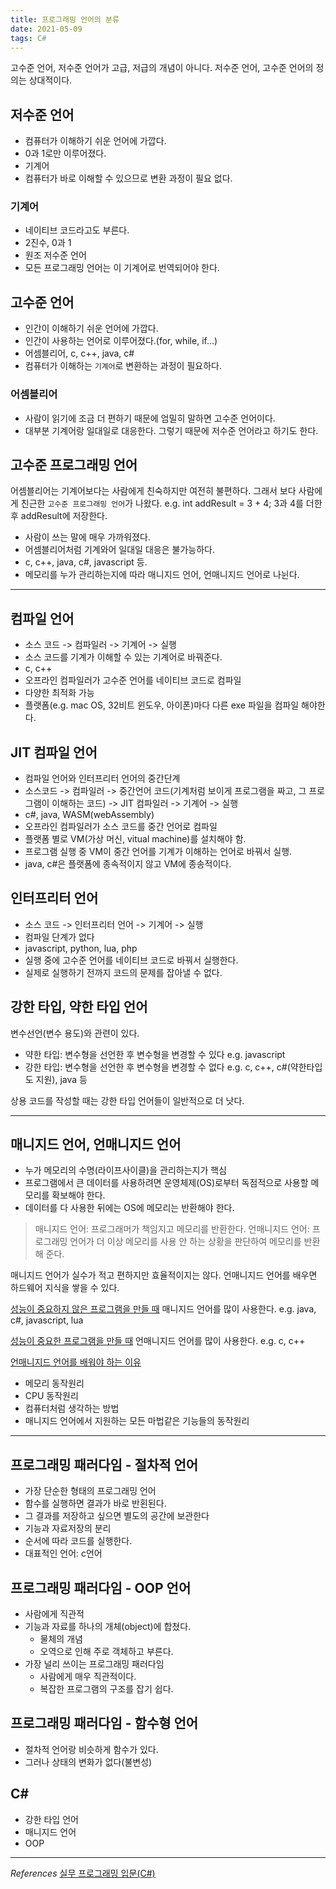 ```yaml
---
title: 프로그래밍 언어의 분류
date: 2021-05-09
tags: C#
---
```


고수준 언어, 저수준 언어가 고급, 저급의 개념이 아니다. 저수준 언어, 고수준 언어의 정의는 상대적이다.

## 저수준 언어

- 컴퓨터가 이해하기 쉬운 언어에 가깝다.
- 0과 1로만 이루어졌다.
- 기계어
- 컴퓨터가 바로 이해할 수 있으므로 변환 과정이 필요 없다.

### 기계어

- 네이티브 코드라고도 부른다.
- 2진수, 0과 1
- 원조 저수준 언어
- 모든 프로그래밍 언어는 이 기계어로 번역되어야 한다.

## 고수준 언어

- 인간이 이해하기 쉬운 언어에 가깝다.
- 인간이 사용하는 언어로 이루어졌다.(for, while, if...)
- 어셈블리어, c, c++, java, c#
- 컴퓨터가 이해하는 `기계어`로 변환하는 과정이 필요하다.

### 어셈블리어

- 사람이 읽기에 조금 더 편하기 때문에 엄밀히 말하면 고수준 언어이다.
- 대부분 기계어랑 일대일로 대응한다. 그렇기 때문에 저수준 언어라고 하기도 한다.

## 고수준 프로그래밍 언어

어셈블리어는 기계어보다는 사람에게 친숙하지만 여전히 불편하다. 그래서 보다 사람에게 친근한 `고수준 프로그래밍 언어`가 나왔다. e.g. int addResult = 3 + 4; 3과 4를 더한 후 addResult에 저장한다.

- 사람이 쓰는 말에 매우 가까워졌다.
- 어셈블리어처럼 기계와어 일대일 대응은 불가능하다.
- c, c++, java, c#, javascript 등.
- 메모리를 누가 관리하는지에 따라 매니지드 언어, 언매니지드 언어로 나뉜다.

---

## 컴파일 언어

- 소스 코드 -> 컴파일러 -> 기계어 -> 실행
- 소스 코드를 기계가 이해할 수 있는 기계어로 바꿔준다.
- c, c++
- 오프라인 컴파일러가 고수준 언어를 네이티브 코드로 컴파일
- 다양한 최적화 가능
- 플랫폼(e.g. mac OS, 32비트 윈도우, 아이폰)마다 다른 exe 파일을 컴파일 해야한다.

## JIT 컴파일 언어

- 컴파일 언어와 인터프리터 언어의 중간단계
- 소스코드 -> 컴파일러 -> 중간언어 코드(기계처럼 보이게 프로그램을 짜고, 그 프로그램이 이해하는 코드) -> JIT 컴파일러 -> 기계어 -> 실행
- c#, java, WASM(webAssembly)
- 오프라인 컴파일러가 소스 코드를 중간 언어로 컴파일
- 플랫폼 별로 VM(가상 머신, vitual machine)를 설치해야 함.
- 프로그램 실행 중 VM이 중간 언어를 기계가 이해하는 언어로 바꿔서 실행.
- java, c#은 플랫폼에 종속적이지 않고 VM에 종송적이다.

## 인터프리터 언어

- 소스 코드 -> 인터프리터 언어 -> 기계어 -> 실행
- 컴파일 단계가 없다
- javascript, python, lua, php
- 실행 중에 고수준 언어를 네이티브 코드로 바꿔서 실행한다.
- 실제로 실행하기 전까지 코드의 문제를 잡아낼 수 없다.

## 강한 타입, 약한 타입 언어

변수선언(변수 용도)와 관련이 있다.

- 약한 타입: 변수형을 선언한 후 변수형을 변경할 수 있다 e.g. javascript
- 강한 타입: 변수형을 선언한 후 변수형을 변경할 수 없다 e.g. c, c++, c#(약한타입도 지원), java 등

상용 코드를 작성할 때는 강한 타입 언어들이 일반적으로 더 낫다.

---

## 매니지드 언어, 언매니지드 언어

- 누가 메모리의 수명(라이프사이클)을 관리하는지가 핵심
- 프로그램에서 큰 데이터를 사용하려면 운영체제(OS)로부터 독점적으로 사용할 메모리를 확보해야 한다.
- 데이터를 다 사용한 뒤에는 OS에 메모리는 반환해야 한다.

> 매니지드 언어: 프로그래머가 책임지고 메모리를 반환한다.
> 언매니지드 언어: 프로그래밍 언어가 더 이상 메모리를 사용 안 하는 상황을 판단하여 메모리를 반환해 준다.

매니지드 언어가 실수가 적고 편하지만 효율적이지는 않다. 언매니지드 언어를 배우면 하드웨어 지식을 쌓을 수 있다.

<u>성능이 중요하지 않은 프로그램을 만들 때</u>
매니지드 언어를 많이 사용한다. e.g. java, c#, javascript, lua

<u>성능이 중요한 프로그램을 만들 때</u>
언매니지드 언어를 많이 사용한다. e.g. c, c++

<u>언매니지드 언어를 배워야 하는 이유</u>

- 메모리 동작원리
- CPU 동작원리
- 컴퓨터처럼 생각하는 방법
- 매니지드 언어에서 지원하는 모든 마법같은 기능들의 동작원리

---

## 프로그래밍 패러다임 - 절차적 언어

- 가장 단순한 형태의 프로그래밍 언어
- 함수를 실행하면 결과가 바로 반횐된다.
- 그 결과를 저장하고 싶으면 별도의 공간에 보관한다
- 기능과 자료저장의 분리
- 순서에 따라 코드를 실행한다.
- 대표적인 언어: c언어

## 프로그래밍 패러다임 - OOP 언어

- 사람에게 직관적
- 기능과 자료를 하나의 개체(object)에 합쳤다.
  - 물체의 개념
  - 오역으로 인해 주로 객체하고 부른다.
- 가장 널리 쓰이는 프로그래밍 패러다임
  - 사람에게 매우 직관적이다.
  - 복잡한 프로그램의 구조를 잡기 쉽다.

## 프로그래밍 패러다임 - 함수형 언어

- 절차적 언어랑 비슷하게 함수가 있다.
- 그러나 상태의 변화가 없다(불변성)

## C#

- 강한 타입 언어
- 매니지드 언어
- OOP

---

_References_
[실무 프로그래밍 입문(C#)](https://www.udemy.com/share/101tfkAEYTcVxXTXQJ/)
